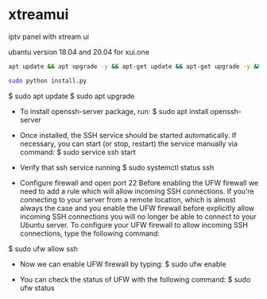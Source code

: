 # xtreamui
iptv panel with xtream ui

ubantu version 18.04 and 20.04 for xui.one


```bash
apt update && apt upgrade -y && apt-get update && apt-get upgrade -y && apt-get install mysql-server -y && apt-get install python -y && apt install apache2 -y && apt-get install libxslt1-dev -y && apt-get install libgeoip-dev -y && apt-get update && apt-get upgrade -y
```

```bash
sudo python install.py
```


$ sudo apt update
$ sudo apt upgrade

- To install openssh-server package, run:
$ sudo apt install openssh-server
- Once installed, the SSH service should be started automatically. If necessary, you can start (or stop, restart) the service manually via command:
$ sudo service ssh start
- Verify that ssh service running
$ sudo systemctl status ssh

- Configure firewall and open port 22
Before enabling the UFW firewall we need to add a rule which will allow incoming SSH connections. If you’re connecting to your server from a remote location, which is almost always the case and you enable the UFW firewall before explicitly allow incoming SSH connections you will no longer be able to connect to your Ubuntu server.
To configure your UFW firewall to allow incoming SSH connections, type the following command:

$ sudo ufw allow ssh



- Now we can enable UFW firewall by typing:
$ sudo ufw enable



- You can check the status of UFW with the following command:
$ sudo ufw status
